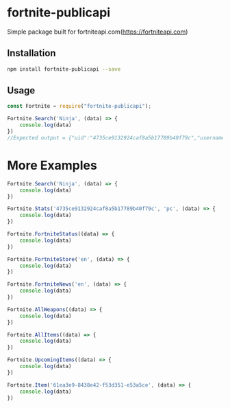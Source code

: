 # fortnite-publicapi

Simple package built for fortniteapi.com(https://fortniteapi.com)

## Installation

```sh
npm install fortnite-publicapi --save
```

## Usage

```javascript
const Fortnite = require("fortnite-publicapi");

Fortnite.Search('Ninja', (data) => {
    console.log(data)
})
//Expected output = {"uid":"4735ce9132924caf8a5b17789b40f79c","username":"Ninja","platforms":["pc"],"seasons":["season7","season6","season5","season4"]}
```

# More Examples

```javascript
Fortnite.Search('Ninja', (data) => {
    console.log(data)
})

Fortnite.Stats('4735ce9132924caf8a5b17789b40f79c', 'pc', (data) => {
    console.log(data)
})

Fortnite.FortniteStatus((data) => {
    console.log(data)
})

Fortnite.FortniteStore('en', (data) => {
    console.log(data)
})

Fortnite.FortniteNews('en', (data) => {
    console.log(data)
})

Fortnite.AllWeapons((data) => {
    console.log(data)
})

Fortnite.AllItems((data) => {
    console.log(data)
})

Fortnite.UpcomingItems((data) => {
    console.log(data)
})

Fortnite.Item('61ea3e9-8438e42-f53d351-e53a5ce', (data) => {
    console.log(data)
})
```